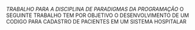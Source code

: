 *TRABALHO PARA A DISCIPLINA DE PARADIGMAS DA PROGRAMAÇÃO*
O SEGUINTE TRABALHO TEM POR OBJETIVO O DESENVOLVIMENTO DE UM CODIGO PARA CADASTRO DE PACIENTES EM UM SISTEMA HOSPITALAR
